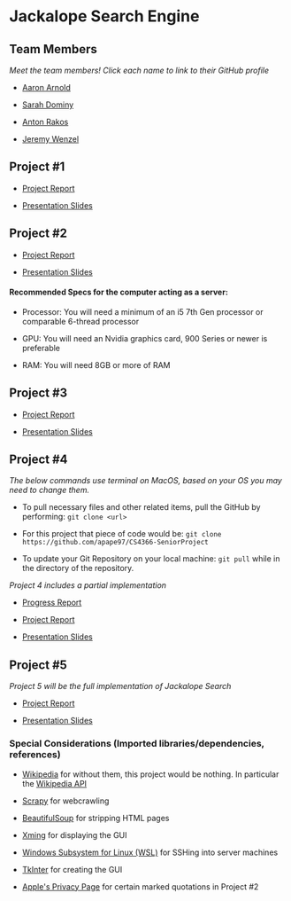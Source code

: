 # Jackalope Search Engine

## Team Members

*Meet the team members! Click each name to link to their GitHub profile*

* [Aaron Arnold](https://github.com/aarno97)

* [Sarah Dominy](https://github.com/SarahDominy)

* [Anton Rakos](https://github.com/AntonAlbertovich)

* [Jeremy Wenzel](https://github.com/jewenzel13)

## Project #1

* [Project Report](https://texastechuniversity-my.sharepoint.com/:w:/g/personal/aaron_arnold_ttu_edu/EYIbo-SmF4dInRB99eNkdocBLQ8KTgaqNQ77NkG1uapG7w?e=U4r214)

* [Presentation Slides](https://texastechuniversity-my.sharepoint.com/:p:/g/personal/aaron_arnold_ttu_edu/EQSauAZisp5Hui0OJznSGe4BaGH1aIgYUkoqSPMajcw1qw?e=a1i6V1)

## Project #2

* [Project Report](https://texastechuniversity-my.sharepoint.com/:w:/r/personal/jessica_brisbois_ttu_edu/_layouts/15/Doc.aspx?sourcedoc=%7B342ACA17-A367-4FDB-B21E-FB91911BE983%7D&file=Report%202.docx&action=default&mobileredirect=true)

* [Presentation Slides](https://texastechuniversity-my.sharepoint.com/:p:/g/personal/aaron_arnold_ttu_edu/EStJYsin1ApJsFn9e5WEtOcBWH6NXn9LiEbjIF30A70fSg?e=oYg02R) 

#### Recommended Specs for the computer acting as a server: 

* Processor: You will need a minimum of an i5 7th Gen processor or comparable 6-thread processor

* GPU: You will need an Nvidia graphics card, 900 Series or newer is preferable

* RAM: You will need 8GB or more of RAM

## Project #3

* [Project Report](https://texastechuniversity-my.sharepoint.com/:w:/g/personal/aaron_arnold_ttu_edu/EZDeyEKorCdDlFhIQcQjQY0BYVR7MDDdVxlUkxmrKiQeVQ?e=fJbi0s)

* [Presentation Slides](https://texastechuniversity-my.sharepoint.com/:p:/g/personal/aaron_arnold_ttu_edu/EbwKqI9LX0BJsfz7PkISD0gB8wSEm5D94NKQdl8CgUgLng?e=gzuRBy)

## Project #4

*The below commands use terminal on MacOS, based on your OS you may need to change them.*

* To pull necessary files and other related items, pull the GitHub by performing: `git clone <url>`

* For this project that piece of code would be: `git clone https://github.com/apape97/CS4366-SeniorProject`

* To update your Git Repository on your local machine: `git pull` while in the directory of the repository. 

*Project 4 includes a partial implementation* 

* [Progress Report](https://texastechuniversity-my.sharepoint.com/:w:/g/personal/aaron_arnold_ttu_edu/EQKyqpLryllFvHPJQlqWYroBbcrH_V4oVMFqiUFbTDkpYA?e=hIRmNP)

* [Project Report](https://texastechuniversity-my.sharepoint.com/:w:/g/personal/aaron_arnold_ttu_edu/EScOtsVUHyVHm9XJWX84KhUB4im59X-whqh54HFJzR7s3w?e=VtiXdq)

* [Presentation Slides](https://texastechuniversity-my.sharepoint.com/:p:/g/personal/aaron_arnold_ttu_edu/EZNEPoK_3QtPsOEKk5ilzj0B7Y6ojBGC4T0IecnWvLGSOw?e=BfKZ4N)

## Project #5

*Project 5 will be the full implementation of Jackalope Search*

* [Project Report](https://texastechuniversity-my.sharepoint.com/:w:/g/personal/aaron_arnold_ttu_edu/ETtuoCXk3QtFrP0r8xaKZ_cBX6Jgy25vRV8Xf4rPDUGWdg?e=FLQAFl)

* [Presentation Slides](https://texastechuniversity-my.sharepoint.com/:p:/g/personal/aaron_arnold_ttu_edu/EQANk8OInbVNsYLc5lM-lTcBGXOJPbV4EL-hzqiTRT11FQ?e=XSbicm)

### Special Considerations (Imported libraries/dependencies, references)

  * [Wikipedia](https://en.wikipedia.org/wiki/Main_Page) for without them, this project would be nothing. In particular the [Wikipedia API](https://www.mediawiki.org/wiki/API:Main_page) 

  * [Scrapy](https://docs.scrapy.org/en/latest/index.html) for webcrawling
  
  * [BeautifulSoup](https://www.crummy.com/software/BeautifulSoup/bs4/doc/) for stripping HTML pages
  
  * [Xming](https://en.wikipedia.org/wiki/Xming) for displaying the GUI
  
  * [Windows Subsystem for Linux (WSL)](https://en.wikipedia.org/wiki/Windows_Subsystem_for_Linux) for SSHing into server machines
  
  * [TkInter](https://wiki.python.org/moin/TkInter) for creating the GUI

  * [Apple's Privacy Page](https://www.apple.com/privacy/) for certain marked quotations in Project #2
